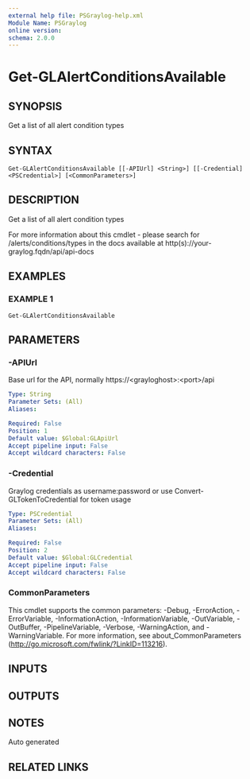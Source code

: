```yaml
---
external help file: PSGraylog-help.xml
Module Name: PSGraylog
online version:
schema: 2.0.0
---
```


# Get-GLAlertConditionsAvailable

## SYNOPSIS
Get a list of all alert condition types

## SYNTAX

```
Get-GLAlertConditionsAvailable [[-APIUrl] <String>] [[-Credential] <PSCredential>] [<CommonParameters>]
```

## DESCRIPTION
Get a list of all alert condition types


For more information about this cmdlet - please search for /alerts/conditions/types in the docs available at http(s)://your-graylog.fqdn/api/api-docs

## EXAMPLES

### EXAMPLE 1
```
Get-GLAlertConditionsAvailable
```

## PARAMETERS

### -APIUrl
Base url for the API, normally https://\<grayloghost\>:\<port\>/api

```yaml
Type: String
Parameter Sets: (All)
Aliases:

Required: False
Position: 1
Default value: $Global:GLApiUrl
Accept pipeline input: False
Accept wildcard characters: False
```

### -Credential
Graylog credentials as username:password or use Convert-GLTokenToCredential for token usage

```yaml
Type: PSCredential
Parameter Sets: (All)
Aliases:

Required: False
Position: 2
Default value: $Global:GLCredential
Accept pipeline input: False
Accept wildcard characters: False
```

### CommonParameters
This cmdlet supports the common parameters: -Debug, -ErrorAction, -ErrorVariable, -InformationAction, -InformationVariable, -OutVariable, -OutBuffer, -PipelineVariable, -Verbose, -WarningAction, and -WarningVariable.
For more information, see about_CommonParameters (http://go.microsoft.com/fwlink/?LinkID=113216).

## INPUTS

## OUTPUTS

## NOTES
Auto generated

## RELATED LINKS
